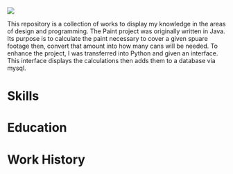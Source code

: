 

<img src="images/header_Summary">

This repository is a collection of works to display my knowledge in the areas of design and programming. The Paint project was originally written in Java. Its purpose is to calculate the paint necessary to cover a given spuare footage then, convert that amount into how many cans will be needed. To enhance the project, I was transferred into Python and given an interface. This interface displays the calculations then adds them to a database via mysql.


# **Skills**

# **Education**

# **Work History**
